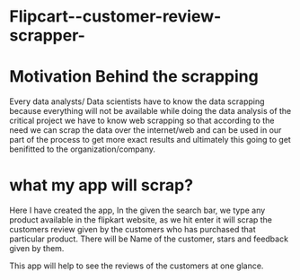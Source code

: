 # Flipcart--customer-review-scrapper-

# Motivation Behind the scrapping
Every data analysts/ Data scientists have to know the data scrapping because everything will not be available while doing the data analysis of the critical project we have to know web scrapping so that according to the need we can scrap the data over the internet/web and can be used in our part of the process to get more exact results and ultimately this going to get benifitted to the organization/company.

# what my app will scrap?
Here I have created the app, In the given the search bar, we type any product available in the flipkart website, as we hit enter it will scrap the customers review given by the customers who has purchased that particular product.
There will be Name of the customer, stars and feedback given by them.

This app will help to see the reviews of the customers at one glance.
